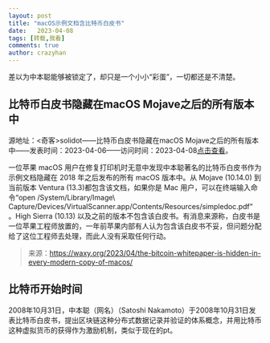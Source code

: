 ```yaml
---
layout: post
title: "macOS示例文档含比特币白皮书"
date:   2023-04-08
tags: [转载,我看]
comments: true
author: crazyhan
---
```


差以为中本聪能够被锁定了，却只是一个小小“彩蛋”，一切都还是不清楚。

<!-- more -->

## 比特币白皮书隐藏在macOS Mojave之后的所有版本中

源地址：\<奇客\>solidot——比特币白皮书隐藏在macOS Mojave之后的所有版本中——发表时间：2023-04-06——访问时间：2023-04-08[点击查看](https://www.solidot.org/story?sid=74593)。

一位苹果 macOS 用户在修复打印机时无意中发现中本聪著名的比特币白皮书作为示例文档隐藏在 2018 年之后发布的所有 macOS 版本中。从 Mojave (10.14.0) 到当前版本 Ventura (13.3)都包含该文档，如果你是 Mac 用户，可以在终端输入命令“open /System/Library/Image\ Capture/Devices/VirtualScanner.app/Contents/Resources/simpledoc.pdf” 。High Sierra (10.13) 以及之前的版本不包含该白皮书。有消息来源称，白皮书是一位苹果工程师放置的，一年前苹果内部有人认为包含该白皮书不妥，但问题分配给了这位工程师去处理，而此人没有采取任何行动。
>来源：<https://waxy.org/2023/04/the-bitcoin-whitepaper-is-hidden-in-every-modern-copy-of-macos/>

## 比特币开始时间

2008年10月31日，中本聪（网名）（Satoshi Nakamoto）于2008年10月31日发表比特币白皮书，提出区块链这种分布式数据记录并验证的体系概念，并用比特币这种虚拟货币的获得作为激励机制，类似于现在的pt。
